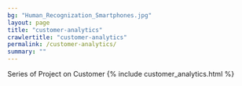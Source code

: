 ```yaml
---
bg: "Human_Recognization_Smartphones.jpg"
layout: page
title: "customer-analytics"
crawlertitle: "customer-analytics"
permalink: /customer-analytics/
summary: ""
---
```


Series of Project on Customer
{% include customer_analytics.html %}
